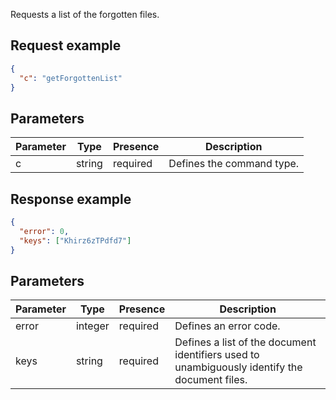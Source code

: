 Requests a list of the forgotten files.

## Request example

``` json
{
  "c": "getForgottenList"
}
```

## Parameters

| Parameter | Type   | Presence | Description               |
| --------- | ------ | -------- | ------------------------- |
| c         | string | required | Defines the command type. |

## Response example

``` json
{
  "error": 0,
  "keys": ["Khirz6zTPdfd7"]
}
```

## Parameters

| Parameter | Type    | Presence | Description                                                                                   |
| --------- | ------- | -------- | --------------------------------------------------------------------------------------------- |
| error     | integer | required | Defines an error code.                                                                        |
| keys      | string  | required | Defines a list of the document identifiers used to unambiguously identify the document files. |
